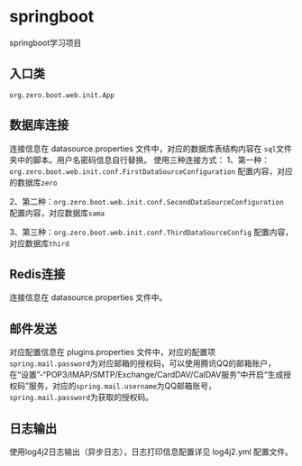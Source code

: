 # springboot
springboot学习项目

## 入口类
`org.zero.boot.web.init.App`

## 数据库连接
连接信息在 datasource.properties 文件中，对应的数据库表结构内容在 `sql`文件夹中的脚本。用户名密码信息自行替换。
使用三种连接方式：
1、第一种：`org.zero.boot.web.init.conf.FirstDataSourceConfiguration` 配置内容，对应的数据库`zero`

2、第二种：`org.zero.boot.web.init.conf.SecondDataSourceConfiguration` 配置内容，对应数据库`sama`

3、第三种：`org.zero.boot.web.init.conf.ThirdDataSourceConfig` 配置内容，对应数据库`third`

## Redis连接
连接信息在 datasource.properties 文件中。

## 邮件发送
对应配置信息在 plugins.properties 文件中，对应的配置项`spring.mail.password`为对应邮箱的授权码，可以使用腾讯QQ的邮箱账户，在“设置”-“POP3/IMAP/SMTP/Exchange/CardDAV/CalDAV服务”中开启“生成授权码”服务，对应的`spring.mail.username`为QQ邮箱账号，`spring.mail.password`为获取的授权码。

## 日志输出
使用log4j2日志输出（异步日志），日志打印信息配置详见 log4j2.yml 配置文件。
